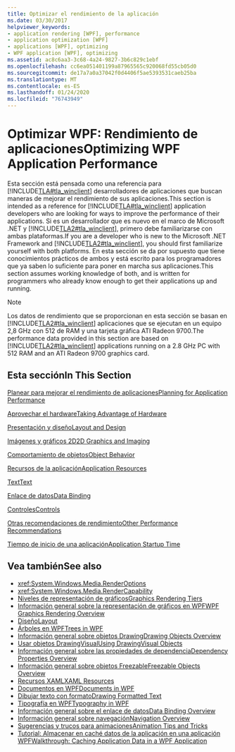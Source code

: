 ```yaml
---
title: Optimizar el rendimiento de la aplicación
ms.date: 03/30/2017
helpviewer_keywords:
- application rendering [WPF], performance
- application optimization [WPF]
- applications [WPF], optimizing
- WPF application [WPF], optimizing
ms.assetid: ac8c6aa3-3c68-4a24-9827-3b6c829c1ebf
ms.openlocfilehash: cc6ea051401199a87965565c920068fd55cb05d0
ms.sourcegitcommit: de17a7a0a37042f0d4406f5ae5393531caeb25ba
ms.translationtype: MT
ms.contentlocale: es-ES
ms.lasthandoff: 01/24/2020
ms.locfileid: "76743949"
---
```

# <a name="optimizing-wpf-application-performance"></a><span data-ttu-id="282e5-102">Optimizar WPF: Rendimiento de aplicaciones</span><span class="sxs-lookup"><span data-stu-id="282e5-102">Optimizing WPF Application Performance</span></span>
<span data-ttu-id="282e5-103">Esta sección está pensada como una referencia para [!INCLUDE[TLA#tla_winclient](../../../../includes/tlasharptla-winclient-md.md)] desarrolladores de aplicaciones que buscan maneras de mejorar el rendimiento de sus aplicaciones.</span><span class="sxs-lookup"><span data-stu-id="282e5-103">This section is intended as a reference for [!INCLUDE[TLA#tla_winclient](../../../../includes/tlasharptla-winclient-md.md)] application developers who are looking for ways to improve the performance of their applications.</span></span> <span data-ttu-id="282e5-104">Si es un desarrollador que es nuevo en el marco de Microsoft .NET y [!INCLUDE[TLA2#tla_winclient](../../../../includes/tla2sharptla-winclient-md.md)], primero debe familiarizarse con ambas plataformas.</span><span class="sxs-lookup"><span data-stu-id="282e5-104">If you are a developer who is new to the Microsoft .NET Framework and [!INCLUDE[TLA2#tla_winclient](../../../../includes/tla2sharptla-winclient-md.md)], you should first familiarize yourself with both platforms.</span></span> <span data-ttu-id="282e5-105">En esta sección se da por supuesto que tiene conocimientos prácticos de ambos y está escrito para los programadores que ya saben lo suficiente para poner en marcha sus aplicaciones.</span><span class="sxs-lookup"><span data-stu-id="282e5-105">This section assumes working knowledge of both, and is written for programmers who already know enough to get their applications up and running.</span></span>  
  
> [!NOTE]
> <span data-ttu-id="282e5-106">Los datos de rendimiento que se proporcionan en esta sección se basan en [!INCLUDE[TLA2#tla_winclient](../../../../includes/tla2sharptla-winclient-md.md)] aplicaciones que se ejecutan en un equipo 2,8 GHz con 512 de RAM y una tarjeta gráfica ATI Radeon 9700.</span><span class="sxs-lookup"><span data-stu-id="282e5-106">The performance data provided in this section are based on [!INCLUDE[TLA2#tla_winclient](../../../../includes/tla2sharptla-winclient-md.md)] applications running on a 2.8 GHz PC with 512 RAM and an ATI Radeon 9700 graphics card.</span></span>  
  
## <a name="in-this-section"></a><span data-ttu-id="282e5-107">Esta sección</span><span class="sxs-lookup"><span data-stu-id="282e5-107">In This Section</span></span>  
 [<span data-ttu-id="282e5-108">Planear para mejorar el rendimiento de aplicaciones</span><span class="sxs-lookup"><span data-stu-id="282e5-108">Planning for Application Performance</span></span>](planning-for-application-performance.md)  
  
 [<span data-ttu-id="282e5-109">Aprovechar el hardware</span><span class="sxs-lookup"><span data-stu-id="282e5-109">Taking Advantage of Hardware</span></span>](optimizing-performance-taking-advantage-of-hardware.md)  
  
 [<span data-ttu-id="282e5-110">Presentación y diseño</span><span class="sxs-lookup"><span data-stu-id="282e5-110">Layout and Design</span></span>](optimizing-performance-layout-and-design.md)  
  
 [<span data-ttu-id="282e5-111">Imágenes y gráficos 2D</span><span class="sxs-lookup"><span data-stu-id="282e5-111">2D Graphics and Imaging</span></span>](optimizing-performance-2d-graphics-and-imaging.md)  
  
 [<span data-ttu-id="282e5-112">Comportamiento de objetos</span><span class="sxs-lookup"><span data-stu-id="282e5-112">Object Behavior</span></span>](optimizing-performance-object-behavior.md)  
  
 [<span data-ttu-id="282e5-113">Recursos de la aplicación</span><span class="sxs-lookup"><span data-stu-id="282e5-113">Application Resources</span></span>](optimizing-performance-application-resources.md)  
  
 [<span data-ttu-id="282e5-114">Text</span><span class="sxs-lookup"><span data-stu-id="282e5-114">Text</span></span>](optimizing-performance-text.md)  
  
 [<span data-ttu-id="282e5-115">Enlace de datos</span><span class="sxs-lookup"><span data-stu-id="282e5-115">Data Binding</span></span>](optimizing-performance-data-binding.md)  
  
 [<span data-ttu-id="282e5-116">Controles</span><span class="sxs-lookup"><span data-stu-id="282e5-116">Controls</span></span>](optimizing-performance-controls.md)  
  
 [<span data-ttu-id="282e5-117">Otras recomendaciones de rendimiento</span><span class="sxs-lookup"><span data-stu-id="282e5-117">Other Performance Recommendations</span></span>](optimizing-performance-other-recommendations.md)  
  
 [<span data-ttu-id="282e5-118">Tiempo de inicio de una aplicación</span><span class="sxs-lookup"><span data-stu-id="282e5-118">Application Startup Time</span></span>](application-startup-time.md)  
  
## <a name="see-also"></a><span data-ttu-id="282e5-119">Vea también</span><span class="sxs-lookup"><span data-stu-id="282e5-119">See also</span></span>

- <xref:System.Windows.Media.RenderOptions>
- <xref:System.Windows.Media.RenderCapability>
- [<span data-ttu-id="282e5-120">Niveles de representación de gráficos</span><span class="sxs-lookup"><span data-stu-id="282e5-120">Graphics Rendering Tiers</span></span>](graphics-rendering-tiers.md)
- [<span data-ttu-id="282e5-121">Información general sobre la representación de gráficos en WPF</span><span class="sxs-lookup"><span data-stu-id="282e5-121">WPF Graphics Rendering Overview</span></span>](../graphics-multimedia/wpf-graphics-rendering-overview.md)
- [<span data-ttu-id="282e5-122">Diseño</span><span class="sxs-lookup"><span data-stu-id="282e5-122">Layout</span></span>](layout.md)
- [<span data-ttu-id="282e5-123">Árboles en WPF</span><span class="sxs-lookup"><span data-stu-id="282e5-123">Trees in WPF</span></span>](trees-in-wpf.md)
- [<span data-ttu-id="282e5-124">Información general sobre objetos Drawing</span><span class="sxs-lookup"><span data-stu-id="282e5-124">Drawing Objects Overview</span></span>](../graphics-multimedia/drawing-objects-overview.md)
- [<span data-ttu-id="282e5-125">Usar objetos DrawingVisual</span><span class="sxs-lookup"><span data-stu-id="282e5-125">Using DrawingVisual Objects</span></span>](../graphics-multimedia/using-drawingvisual-objects.md)
- [<span data-ttu-id="282e5-126">Información general sobre las propiedades de dependencia</span><span class="sxs-lookup"><span data-stu-id="282e5-126">Dependency Properties Overview</span></span>](dependency-properties-overview.md)
- [<span data-ttu-id="282e5-127">Información general sobre objetos Freezable</span><span class="sxs-lookup"><span data-stu-id="282e5-127">Freezable Objects Overview</span></span>](freezable-objects-overview.md)
- [<span data-ttu-id="282e5-128">Recursos XAML</span><span class="sxs-lookup"><span data-stu-id="282e5-128">XAML Resources</span></span>](xaml-resources.md)
- [<span data-ttu-id="282e5-129">Documentos en WPF</span><span class="sxs-lookup"><span data-stu-id="282e5-129">Documents in WPF</span></span>](documents-in-wpf.md)
- [<span data-ttu-id="282e5-130">Dibujar texto con formato</span><span class="sxs-lookup"><span data-stu-id="282e5-130">Drawing Formatted Text</span></span>](drawing-formatted-text.md)
- [<span data-ttu-id="282e5-131">Tipografía en WPF</span><span class="sxs-lookup"><span data-stu-id="282e5-131">Typography in WPF</span></span>](typography-in-wpf.md)
- [<span data-ttu-id="282e5-132">Información general sobre el enlace de datos</span><span class="sxs-lookup"><span data-stu-id="282e5-132">Data Binding Overview</span></span>](../../../desktop-wpf/data/data-binding-overview.md)
- [<span data-ttu-id="282e5-133">Información general sobre navegación</span><span class="sxs-lookup"><span data-stu-id="282e5-133">Navigation Overview</span></span>](../app-development/navigation-overview.md)
- [<span data-ttu-id="282e5-134">Sugerencias y trucos para animaciones</span><span class="sxs-lookup"><span data-stu-id="282e5-134">Animation Tips and Tricks</span></span>](../graphics-multimedia/animation-tips-and-tricks.md)
- [<span data-ttu-id="282e5-135">Tutorial: Almacenar en caché datos de la aplicación en una aplicación WPF</span><span class="sxs-lookup"><span data-stu-id="282e5-135">Walkthrough: Caching Application Data in a WPF Application</span></span>](walkthrough-caching-application-data-in-a-wpf-application.md)

